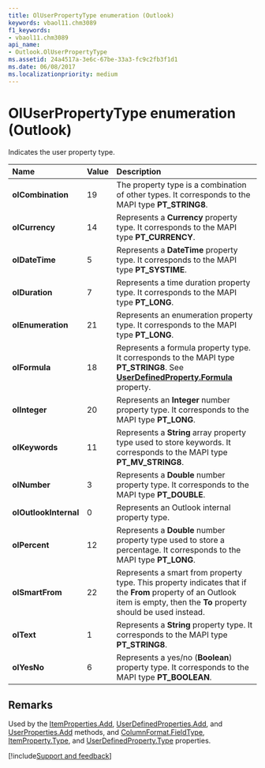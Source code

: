 ```yaml
---
title: OlUserPropertyType enumeration (Outlook)
keywords: vbaol11.chm3089
f1_keywords:
- vbaol11.chm3089
api_name:
- Outlook.OlUserPropertyType
ms.assetid: 24a4517a-3e6c-67be-33a3-fc9c2fb3f1d1
ms.date: 06/08/2017
ms.localizationpriority: medium
---
```



# OlUserPropertyType enumeration (Outlook)

Indicates the user property type.



|Name|Value|Description|
|:-----|:-----|:-----|
| **olCombination**|19|The property type is a combination of other types. It corresponds to the MAPI type **PT_STRING8**.|
| **olCurrency**|14|Represents a **Currency** property type. It corresponds to the MAPI type **PT_CURRENCY**.|
| **olDateTime**|5|Represents a **DateTime** property type. It corresponds to the MAPI type **PT_SYSTIME**.|
| **olDuration**|7|Represents a time duration property type. It corresponds to the MAPI type **PT_LONG**.|
| **olEnumeration**|21|Represents an enumeration property type. It corresponds to the MAPI type **PT_LONG**.|
| **olFormula**|18|Represents a formula property type. It corresponds to the MAPI type **PT_STRING8**. See **[UserDefinedProperty.Formula](Outlook.UserDefinedProperty.Formula.md)** property.|
| **olInteger**|20|Represents an **Integer** number property type. It corresponds to the MAPI type **PT_LONG**.|
| **olKeywords**|11|Represents a **String** array property type used to store keywords. It corresponds to the MAPI type **PT_MV_STRING8**.|
| **olNumber**|3|Represents a **Double** number property type. It corresponds to the MAPI type **PT_DOUBLE**.|
| **olOutlookInternal**|0|Represents an Outlook internal property type. |
| **olPercent**|12|Represents a **Double** number property type used to store a percentage. It corresponds to the MAPI type **PT_LONG**.|
| **olSmartFrom**|22|Represents a smart from property type. This property indicates that if the **From** property of an Outlook item is empty, then the **To** property should be used instead.|
| **olText**|1|Represents a **String** property type. It corresponds to the MAPI type **PT_STRING8**.|
| **olYesNo**|6|Represents a yes/no (**Boolean**) property type. It corresponds to the MAPI type **PT_BOOLEAN**.|

## Remarks

Used by the [ItemProperties.Add](Outlook.ItemProperties.Add.md), [UserDefinedProperties.Add](Outlook.UserDefinedProperties.Add.md), and [UserProperties.Add](Outlook.UserProperties.Add.md) methods, and [ColumnFormat.FieldType](Outlook.ColumnFormat.FieldType.md), [ItemProperty.Type](Outlook.ItemProperty.Type.md), and [UserDefinedProperty.Type](Outlook.UserDefinedProperty.Type.md) properties.

[!include[Support and feedback](~/includes/feedback-boilerplate.md)]